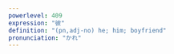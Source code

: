 ```yaml
---
powerlevel: 409
expression: "彼"
definition: "(pn,adj-no) he; him; boyfriend"
pronunciation: "かれ"
---
```

